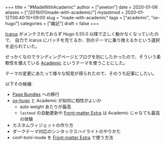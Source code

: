 +++
title = "#MadeWithAcademic"
author = ["yewton"]
date = 2020-01-06
aliases = ["/2019/01/made-with-academic/"]
mylastmod = 2020-01-12T06:40:10+09:00
slug = "made-with-academic"
tags = ["academic", "ox-hugo"]
categories = ["雑記"]
draft = false
+++

[Icarus](https://github.com/digitalcraftsman/hugo-icarus-theme) がメンテされておらず Hugo 0.55.0 以降で正しく動かなくなっていたので、
自力で Icarus にパッチを充てるか、別のテーマに乗り換えるかという選択を迫られていた。

せっかくなのでランディングページとブログを別にしたかったので、そういう柔軟性を備えている
[Academic](https://sourcethemes.com/academic/) というテーマを使うことにした。

テーマの変更にあたって様々な知見が得られたので、そのうち記事にしたい。

以下その候補:

-   [Page Bundles](https://gohugo.io/content-management/page-bundles/) への移行
-   [ox-hugo](https://ox-hugo.scripter.co/doc/why-ox-hugo/) と Academic が如何に相性がよいか
    -   auto weight あたりが最高
    -   `lastmod` の自動更新や [Front-matter Extra](https://ox-hugo.scripter.co/doc/custom-front-matter/#front-matter-extra) は Academic じゃなても最高の体験
-   カスタムウィジェットの作り方
-   ダークテーマ対応のシンタックスハイライトのやりかた
-   conf-toml-mode を [Front-matter Extra](https://ox-hugo.scripter.co/doc/custom-front-matter/#front-matter-extra) で使う方法
